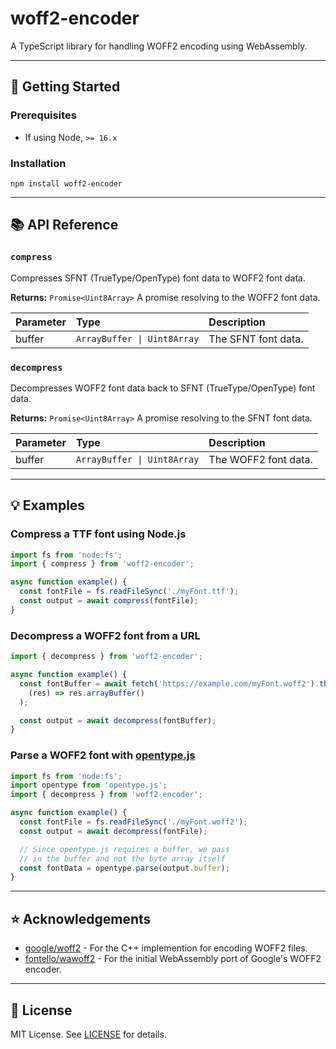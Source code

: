 # woff2-encoder

A TypeScript library for handling WOFF2 encoding using WebAssembly.

---

## 🚀 Getting Started

### Prerequisites

- If using Node, `>= 16.x`

### Installation

```console
npm install woff2-encoder
```

---

## 📚 API Reference

### `compress`

Compresses SFNT (TrueType/OpenType) font data to WOFF2 font data.

**Returns:** `Promise<Uint8Array>` A promise resolving to the WOFF2 font data.

| Parameter | Type                        | Description         |
| :-------- | :-------------------------- | :------------------ |
| buffer    | `ArrayBuffer \| Uint8Array` | The SFNT font data. |

### `decompress`

Decompresses WOFF2 font data back to SFNT (TrueType/OpenType) font data.

**Returns:** `Promise<Uint8Array>` A promise resolving to the SFNT font data.

| Parameter | Type                        | Description          |
| :-------- | :-------------------------- | :------------------- |
| buffer    | `ArrayBuffer \| Uint8Array` | The WOFF2 font data. |

---

## 💡 Examples

### Compress a TTF font using Node.js

```typescript
import fs from 'node:fs';
import { compress } from 'woff2-encoder';

async function example() {
  const fontFile = fs.readFileSync('./myFont.ttf');
  const output = await compress(fontFile);
}
```

### Decompress a WOFF2 font from a URL

```typescript
import { decompress } from 'woff2-encoder';

async function example() {
  const fontBuffer = await fetch('https://example.com/myFont.woff2').then(
    (res) => res.arrayBuffer()
  );

  const output = await decompress(fontBuffer);
}
```

### Parse a WOFF2 font with [opentype.js](https://github.com/opentypejs/opentype.js)

```typescript
import fs from 'node:fs';
import opentype from 'opentype.js';
import { decompress } from 'woff2-encoder';

async function example() {
  const fontFile = fs.readFileSync('./myFont.woff2');
  const output = await decompress(fontFile);

  // Since opentype.js requires a buffer, we pass
  // in the buffer and not the byte array itself
  const fontData = opentype.parse(output.buffer);
}
```

---

## ⭐ Acknowledgements

- [google/woff2](https://github.com/google/woff2) - For the C++ implemention for encoding WOFF2 files.
- [fontello/wawoff2](https://github.com/fontello/wawoff2) - For the initial WebAssembly port of Google's WOFF2 encoder.

---

## 📃 License

MIT License. See [LICENSE](https://github.com/itskyedo/woff2-encoder/blob/main/LICENSE) for details.
